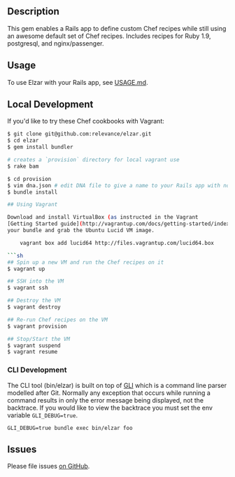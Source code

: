 ## Description

This gem enables a Rails app to define custom Chef recipes while still using an awesome default set
of Chef recipes. Includes recipes for Ruby 1.9, postgresql, and nginx/passenger.

## Usage

To use Elzar with your Rails app, see [USAGE.md](https://github.com/relevance/elzar/blob/master/USAGE.md).

## Local Development

If you'd like to try these Chef cookbooks with Vagrant:

```sh
$ git clone git@github.com:relevance/elzar.git
$ cd elzar
$ gem install bundler

# creates a `provision` directory for local vagrant use
$ rake bam

$ cd provision
$ vim dna.json # edit DNA file to give a name to your Rails app with no whitespace (e.g., "my_sample_app")
$ bundle install

## Using Vagrant

Download and install VirtualBox (as instructed in the Vagrant
[Getting Started guide](http://vagrantup.com/docs/getting-started/index.html)). Then set up
your bundle and grab the Ubuntu Lucid VM image.

    vagrant box add lucid64 http://files.vagrantup.com/lucid64.box

```sh
## Spin up a new VM and run the Chef recipes on it
$ vagrant up

## SSH into the VM
$ vagrant ssh

## Destroy the VM
$ vagrant destroy

## Re-run Chef recipes on the VM
$ vagrant provision

## Stop/Start the VM
$ vagrant suspend
$ vagrant resume
```

### CLI Development

The CLI tool (bin/elzar) is built on top of [GLI](https://github.com/davetron5000/gli)
which is a command line parser modelled after Git. Normally any
exception that occurs while running a command results in only the error
message being displayed, not the backtrace. If you would like to view
the backtrace you must set the env variable `GLI_DEBUG=true`.

    GLI_DEBUG=true bundle exec bin/elzar foo

## Issues

Please file issues [on GitHub](https://github.com/relevance/elzar/issues).
